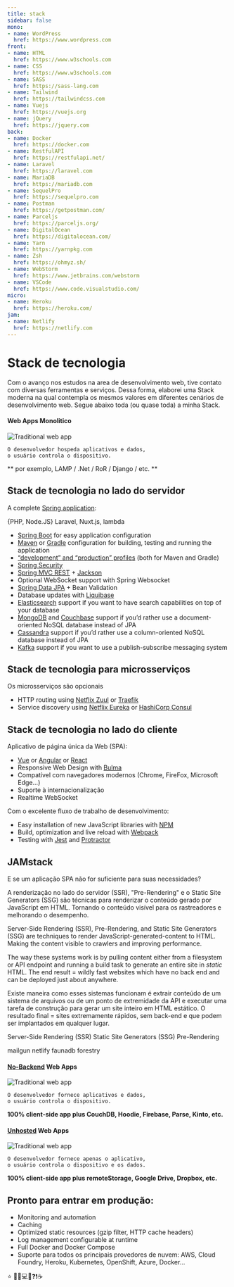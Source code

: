 ```yaml
---
title: stack
sidebar: false
mono:
- name: WordPress
  href: https://www.wordpress.com
front:
- name: HTML
  href: https://www.w3schools.com
- name: CSS
  href: https://www.w3schools.com
- name: SASS
  href: https://sass-lang.com
- name: Tailwind
  href: https://tailwindcss.com
- name: Vuejs
  href: https://vuejs.org
- name: jQuery
  href: https://jquery.com
back:
- name: Docker
  href: https://docker.com
- name: RestfulAPI
  href: https://restfulapi.net/
- name: Laravel
  href: https://laravel.com
- name: MariaDB
  href: https://mariadb.com
- name: SequelPro
  href: https://sequelpro.com
- name: Postman
  href: https://getpostman.com/
- name: Parceljs
  href: https://parceljs.org/
- name: DigitalOcean
  href: https://digitalocean.com/
- name: Yarn
  href: https://yarnpkg.com
- name: Zsh
  href: https://ohmyz.sh/
- name: WebStorm
  href: https://www.jetbrains.com/webstorm
- name: VSCode
  href: https://www.code.visualstudio.com/
micro:
- name: Heroku
  href: https://heroku.com/
jam:
- name: Netlify
  href: https://netlify.com
---
```

# Stack de tecnologia

Com o avanço nos estudos na area de desenvolvimento web, tive contato com diversas ferramentas e serviços. Dessa forma, elaborei uma Stack moderna na qual contempla os mesmos valores em diferentes cenários de desenvolvimento web. Segue abaixo toda (ou quase toda) a minha Stack.

####  Web Apps Monolitico

<BaseStack group="mono" />

![Traditional web app](https://remotestorage.io/img/explainer-1-traditional-webapp-scoured.svg)

```
O desenvolvedor hospeda aplicativos e dados, 
o usuário controla o dispositivo.
```

** por exemplo, LAMP / .Net / RoR / Django / etc. **

## Stack de tecnologia no lado do servidor

<BaseStack group="back" />

A complete [Spring application](https://spring.io/):

{PHP, Node.JS}
Laravel, Nuxt.js, lambda
- [Spring Boot](https://projects.spring.io/spring-boot/) for easy application configuration
- [Maven](https://maven.apache.org/) or [Gradle](http://www.gradle.org/) configuration for building, testing and running the application
- [“development” and “production” profiles](https://www.jhipster.tech/profiles/) (both for Maven and Gradle)
- [Spring Security](https://docs.spring.io/spring-security/site/index.html)
- [Spring MVC REST](https://spring.io/guides/gs/rest-service/) + [Jackson](https://github.com/FasterXML/jackson)
- Optional WebSocket support with Spring Websocket
- [Spring Data JPA](https://projects.spring.io/spring-data-jpa/) + Bean Validation
- Database updates with [Liquibase](http://www.liquibase.org/)
- [Elasticsearch](https://github.com/elastic/elasticsearch) support if you want to have search capabilities on top of your database
- [MongoDB](https://www.mongodb.org/) and [Couchbase](https://www.couchbase.com/) support if you’d rather use a document-oriented NoSQL database instead of JPA
- [Cassandra](https://cassandra.apache.org/) support if you’d rather use a column-oriented NoSQL database instead of JPA
- [Kafka](https://kafka.apache.org/) support if you want to use a publish-subscribe messaging system

## Stack de tecnologia para microsserviços

<BaseStack group="micro" />

Os microsserviços são opcionais
- HTTP routing using [Netflix Zuul](https://github.com/Netflix/zuul) or [Traefik](https://traefik.io/)
- Service discovery using [Netflix Eureka](https://github.com/Netflix/eureka) or [HashiCorp Consul](https://www.consul.io/)


## Stack de tecnologia no lado do cliente

<BaseStack group="front" />

Aplicativo de página única da Web (SPA):

- [Vue](https://Vue/) or [Angular](https://angular.io/) or [React](https://reactjs.org/)
- Responsive Web Design with [Bulma](https://bulma.io/)
- Compatível com navegadores modernos (Chrome, FireFox, Microsoft Edge…)
- Suporte à internacionalização
- Realtime WebSocket

Com o excelente fluxo de trabalho de desenvolvimento:

- Easy installation of new JavaScript libraries with [NPM](https://www.npmjs.com/get-npm)
- Build, optimization and live reload with [Webpack](https://webpack.js.org/)
- Testing with [Jest](https://facebook.github.io/jest/) and [Protractor](http://www.protractortest.org/)

## JAMstack

<BaseStack group="jam" />

E se um aplicação SPA não for suficiente para suas necessidades?

A renderização no lado do servidor (SSR), "Pre-Rendering" e o Static Site Generators (SSG) são técnicas para renderizar o conteúdo gerado por JavaScript em HTML. Tornando o conteúdo visível para os rastreadores e melhorando o desempenho.


Server-Side Rendering (SSR), Pre-Rendering, and Static Site Generators (SSG) are techniques to render JavaScript-generated-content to HTML. Making the content visible to crawlers and improving performance.

The way these systems work is by pulling content either from a filesystem or API endpoint and running a build task to generate an entire site in *static* HTML. The end result = wildly fast websites which have no back end and can be deployed just about anywhere.


Existe maneira como esses sistemas funcionam é extrair conteúdo de um sistema de arquivos ou de um ponto de extremidade da API e executar uma tarefa de construção para gerar um site inteiro em HTML estático. O resultado final = sites extremamente rápidos, sem back-end e que podem ser implantados em qualquer lugar.

Server-Side Rendering (SSR)
Static Site Generators (SSG)
Pre-Rendering

mailgun
netlify
faunadb
forestry


#### [No-Backend](http://nobackend.org/) Web Apps

![Traditional web app](https://remotestorage.io/img/explainer-2-no-backend-scoured.svg)

```
O desenvolvedor fornece aplicativos e dados, 
o usuário controla o dispositivo.
```

**100% client-side app plus CouchDB, Hoodie, Firebase, Parse, Kinto, etc.**

#### [Unhosted](https://unhosted.org/) Web Apps

![Traditional web app](https://remotestorage.io/img/explainer-3-unhosted-scoured.svg)

```
O desenvolvedor fornece apenas o aplicativo, 
o usuário controla o dispositivo e os dados.
```

**100% client-side app plus remoteStorage, Google Drive, Dropbox, etc.**

## Pronto para entrar em produção:

- Monitoring and automation
- Caching 
- Optimized static resources (gzip filter, HTTP cache headers)
- Log management configurable at runtime
- Full Docker and Docker Compose
- Suporte para todos os principais provedores de nuvem: AWS, Cloud Foundry, Heroku, Kubernetes, OpenShift, Azure, Docker…

⭐️ 🎯📌💻🚀❓❗☕

